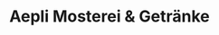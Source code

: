 ---
title: "Aepli Mosterei & Getränke"
url: /sitterdorf/aepli-mosterei-und-getraenke/
shop: Getränke
---